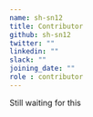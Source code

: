 ```yaml
---
name: sh-sn12
title: Contributor
github: sh-sn12
twitter: ""
linkedin: ""
slack: ""
joining_date: ""
role : contributor
---
```


Still waiting for this
